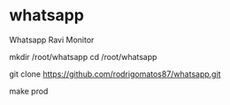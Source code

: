 # whatsapp
Whatsapp Ravi Monitor


mkdir /root/whatsapp
cd /root/whatsapp

git clone https://github.com/rodrigomatos87/whatsapp.git

make prod
